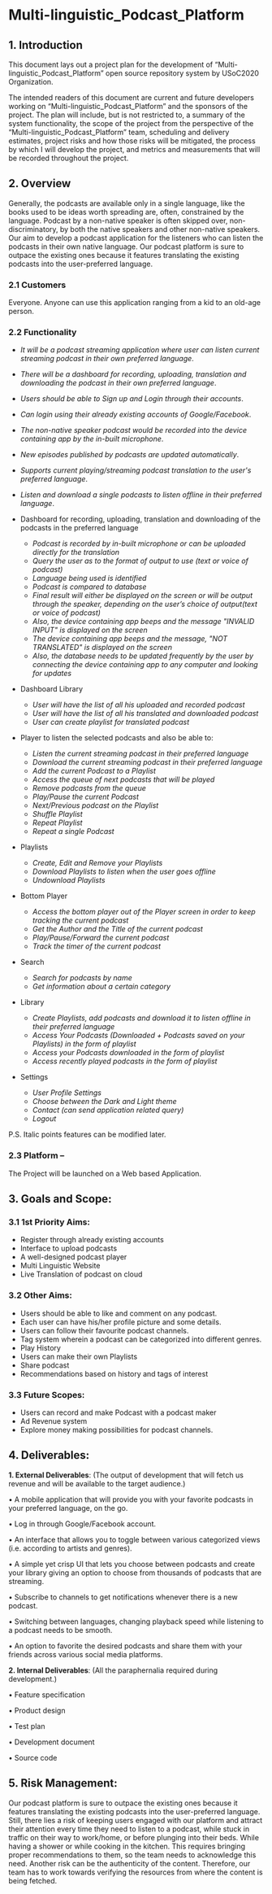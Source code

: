 # Multi-linguistic_Podcast_Platform

## 1. Introduction

This document lays out a project plan for the development of “Multi-linguistic_Podcast_Platform” open source repository system by USoC2020 Organization. 

The intended readers of this document are current and future developers working on “Multi-linguistic_Podcast_Platform” and the sponsors of the project. The plan will include, but is not restricted to, a summary of the system functionality, the scope of the project from the perspective of the “Multi-linguistic_Podcast_Platform” team, scheduling and delivery estimates, project risks and how those risks will be mitigated, the process by which I will develop the project, and metrics and measurements that will be recorded throughout the project.

## 2. Overview

Generally, the podcasts are available only in a single language, like the books used to be ideas worth spreading are, often, constrained by the language. Podcast by a non-native speaker is often skipped over, non-discriminatory, by both the native speakers and other non-native speakers. Our aim to develop a podcast application for the listeners who can listen the podcasts in their own 
native language. Our podcast platform is sure to outpace the existing ones because it features translating the existing podcasts into the user-preferred language.

### 2.1 Customers

Everyone. Anyone can use this application ranging from a kid to an old-age person.

### 2.2 Functionality

-   *It will be a podcast streaming application where user can listen current streaming podcast in their own 
     preferred language*.

-   *There will be a dashboard for recording, uploading, translation and downloading the podcast in their own 
     preferred language*. 

-   *Users should be able to Sign up and Login through their accounts*.

-   *Can login using their already existing accounts of Google/Facebook*.

-   *The non-native speaker podcast would be recorded into the device containing app by the in-built 
     microphone*.

-   *New episodes published by podcasts are updated automatically*.

-   *Supports current playing/streaming podcast translation to the user's preferred language*.

-   *Listen and download a single podcasts to listen offline in their preferred language*.


- Dashboard for recording, uploading, translation and downloading of the podcasts in the preferred language
    -   *Podcast is recorded by in-built microphone or can be uploaded directly for the translation*
    -   *Query the user as to the format of output to use (text or voice of podcast)*
    -   *Language being used is identified*
    -   *Podcast is compared to database*
    -   *Final result will either be displayed on the screen or will be output through the speaker, depending on the user’s choice      of output(text or voice of podcast)*
    -   *Also, the device containing app beeps and the message "INVALID INPUT" is displayed on the screen*
    -   *The device containing app beeps and the message, "NOT TRANSLATED" is displayed on the screen*
    -   *Also, the database needs to be updated frequently by the user by connecting the device containing app to any computer and      looking for updates*


- Dashboard Library 
    -   *User will have the list of all his uploaded and recorded podcast*
    -   *User will have the list of all his translated and downloaded podcast*
    -   *User can create playlist for translated podcast*


- Player to listen the selected podcasts and also be able to:
    -	*Listen the current streaming podcast in their preferred language*
    -  	*Download the current streaming podcast in their preferred language*
    -	*Add the current Podcast to a Playlist*
    -	*Access the queue of next podcasts that will be played*
    -	*Remove podcasts from the queue*
    -	*Play/Pause the current Podcast*
    -	*Next/Previous podcast on the Playlist*
    -	*Shuffle Playlist*
    -	*Repeat Playlist*
    -	*Repeat a single Podcast*


- Playlists
    -	*Create, Edit and Remove your Playlists*
    -	*Download Playlists to listen when the user goes offline*
    -	*Undownload Playlists*


- Bottom Player
    -	*Access the bottom player out of the Player screen in order to keep tracking the current podcast*
    -	*Get the Author and the Title of the current podcast*
    -	*Play/Pause/Forward the current podcast*
    -	*Track the timer of the current podcast*


- Search
    -	*Search for podcasts by name*
    -	*Get information about a certain category*


- Library
    -	*Create Playlists, add podcasts and download it to listen offline in their preferred language*
    -	*Access Your Podcasts (Downloaded + Podcasts saved on your Playlists) in the form of playlist*
    -	*Access your Podcasts downloaded in the form of playlist*
    -	*Access recently played podcasts in the form of playlist*


- Settings
    -   *User Profile Settings*
    -	*Choose between the Dark and Light theme*
    -   *Contact (can send application related query)*
    -   *Logout*


P.S.  Italic points features can be modified later.

### 2.3 Platform –
  The Project will be launched on a Web based Application.

## 3. Goals and Scope:

### 3.1 1st Priority Aims:

   * Register through already existing accounts
   * Interface to upload podcasts
   * A well-designed podcast player
   * Multi Linguistic Website
   * Live Translation of podcast on cloud

### 3.2 Other Aims:
   
   * Users should be able to like and comment on any podcast.
   * Each user can have his/her profile picture and some details.
   * Users can follow their favourite podcast channels.
   * Tag system wherein a podcast can be categorized into different genres.
   * Play History
   * Users can make their own Playlists
   * Share podcast
   * Recommendations based on history and tags of interest

###  3.3 Future Scopes:
   
   * Users can record and make Podcast with a podcast maker
   * Ad Revenue system
   * Explore money making possibilities for podcast channels.
   

## 4. Deliverables:

**1.	External Deliverables**: (The output of development that will fetch us revenue and will be available to the target audience.)

•	A mobile application that will provide you with your favorite podcasts in your preferred language, on the go.

•	Log in through Google/Facebook account.

•	An interface that allows you to toggle between various categorized views (i.e. according to artists and genres).

•	A simple yet crisp UI that lets you choose between podcasts and create your library giving an option to choose from thousands of podcasts that are streaming.

•	Subscribe to channels to get notifications whenever there is a new podcast.

•	Switching between languages, changing playback speed while listening to a podcast needs to be smooth.

•	An option to favorite the desired podcasts and share them with your friends across various social media platforms.

**2.	Internal Deliverables**: (All the paraphernalia required during development.)

•	Feature specification

•	Product design

•	Test plan

•	Development document

•	Source code

## 5. Risk Management:

Our podcast platform is sure to outpace the existing ones because it features translating the existing podcasts into the user-preferred language.
Still, there lies a risk of keeping users engaged with our platform and attract their attention every time they need to listen to a podcast, while stuck in traffic on their way to work/home, or before plunging into their beds. While having a shower or while cooking in the kitchen.
This requires bringing proper recommendations to them, so the team needs to acknowledge this need.
Another risk can be the authenticity of the content. Therefore, our team has to work towards verifying the resources from where the content is being fetched.
